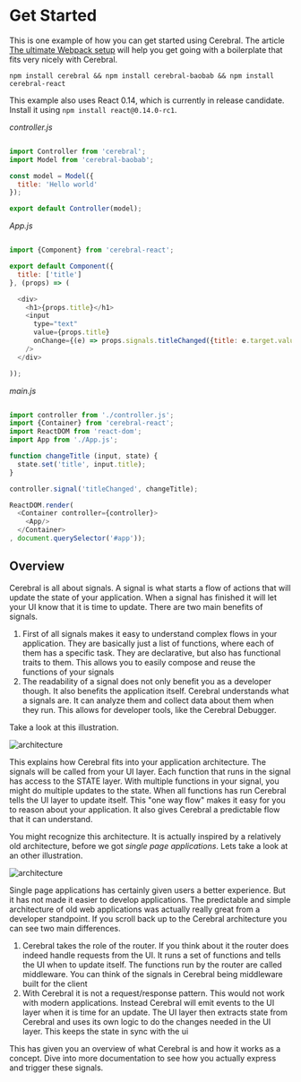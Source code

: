 # Get Started

This is one example of how you can get started using Cerebral. The article [The ultimate Webpack setup](http://www.christianalfoni.com/articles/2015_04_19_The-ultimate-webpack-setup) will help you get going with a boilerplate that fits very nicely with Cerebral.

`npm install cerebral && npm install cerebral-baobab && npm install cerebral-react`

This example also uses React 0.14, which is currently in release candidate. Install it using `npm install react@0.14.0-rc1`.

*controller.js*
```javascript

import Controller from 'cerebral';
import Model from 'cerebral-baobab';

const model = Model({
  title: 'Hello world'
});

export default Controller(model);
```

*App.js*
```javascript

import {Component} from 'cerebral-react';

export default Component({
  title: ['title']
}, (props) => (

  <div>
    <h1>{props.title}</h1>
    <input
      type="text"
      value={props.title}
      onChange={(e) => props.signals.titleChanged({title: e.target.value})}
    />
  </div>

));
```

*main.js*
```javascript

import controller from './controller.js';
import {Container} from 'cerebral-react';
import ReactDOM from 'react-dom';
import App from './App.js';

function changeTitle (input, state) {
  state.set('title', input.title);
}

controller.signal('titleChanged', changeTitle);

ReactDOM.render(
  <Container controller={controller}>
    <App/>
  </Container>
, document.querySelector('#app'));

```

## Overview

Cerebral is all about signals. A signal is what starts a flow of actions that will update
the state of your application. When a signal has finished it will let your UI know that
it is time to update. There are two main benefits of signals.

1. First of all signals makes it easy to understand complex flows in your application. They are basically just
a list of functions, where each of them has a specific task. They are declarative, but
also has functional traits to them. This allows you to easily compose and reuse the functions
of your signals
2. The readability of a signal does not only benefit you as a developer though. It also benefits the application
itself. Cerebral understands what a signals are. It can analyze them and collect data about them when
they run. This allows for developer tools, like the Cerebral Debugger.

Take a look at this illustration.

![architecture](architecture.png)

This explains how Cerebral fits into your application architecture. The signals will be called from your
UI layer. Each function that runs in the signal has access to the STATE layer. With multiple functions
in your signal, you might do multiple updates to the state. When all functions has run Cerebral tells
the UI layer to update itself. This "one way flow" makes it easy for you to reason about your application. It also
gives Cerebral a predictable flow that it can understand.

You might recognize this architecture. It is actually inspired by a relatively old architecture, before we got
*single page applications*. Lets take a look at an other illustration.

![architecture](mvc.png)

Single page applications has certainly given users a better experience. But it has not made it easier to develop
applications. The predictable and simple architecture of old web applications was actually really great from a
developer standpoint. If you scroll back up to the Cerebral architecture you can see two main differences.

1. Cerebral takes the role of the router. If you think about it the router does indeed handle requests from the UI.
It runs a set of functions and tells the UI when to update itself. The functions run by the router are called middleware.
You can think of the signals in Cerebral being middleware built for the client
2. With Cerebral it is not a request/response pattern. This would not work with modern applications. Instead Cerebral will
emit events to the UI layer when it is time for an update. The UI layer then extracts state from Cerebral and uses its own
logic to do the changes needed in the UI layer. This keeps the state in sync with the ui

This has given you an overview of what Cerebral is and how it works as a concept. Dive into more documentation to see how you actually express and trigger these signals.
